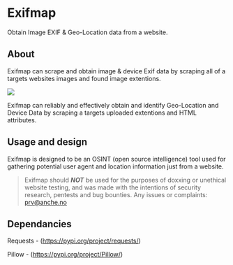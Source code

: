 # Exifmap
Obtain Image EXIF & Geo-Location data from a website.

## About

Exifmap can scrape and obtain image & device Exif data by scraping all of a targets websites images and found image extentions.


![](https://i.ibb.co/5RkvfLF/exifmap1.png)

Exifmap can reliably and effectively obtain and identify Geo-Location and Device Data by scraping a targets uploaded extentions and HTML attributes.

## Usage and design 

Exifmap is designed to be an OSINT (open source intelligence) tool used for gathering potential user agent and location information just from a website.

> Exifmap should ***NOT*** be used for the purposes of doxxing or unethical website testing, and was made with the intentions of security research, pentests and bug bounties. Any issues or complaints: prv@anche.no

## Dependancies

Requests - (https://pypi.org/project/requests/)

Pillow - (https://pypi.org/project/Pillow/)




